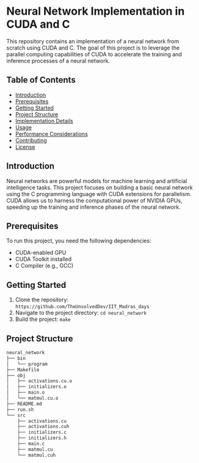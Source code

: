 # Neural Network Implementation in CUDA and C

This repository contains an implementation of a neural network from scratch using CUDA and C. The goal of this project is to leverage the parallel computing capabilities of CUDA to accelerate the training and inference processes of a neural network.

## Table of Contents
- [Introduction](#introduction)
- [Prerequisites](#prerequisites)
- [Getting Started](#getting-started)
- [Project Structure](#project-structure)
- [Implementation Details](#implementation-details)
- [Usage](#usage)
- [Performance Considerations](#performance-considerations)
- [Contributing](#contributing)
- [License](#license)

## Introduction
Neural networks are powerful models for machine learning and artificial intelligence tasks. This project focuses on building a basic neural network using the C programming language with CUDA extensions for parallelism. CUDA allows us to harness the computational power of NVIDIA GPUs, speeding up the training and inference phases of the neural network.

## Prerequisites
To run this project, you need the following dependencies:
- CUDA-enabled GPU
- CUDA Toolkit installed
- C Compiler (e.g., GCC)

## Getting Started
1. Clone the repository: `https://github.com/TheUnsolvedDev/IIT_Madras_days`
2. Navigate to the project directory: `cd neural_network`
3. Build the project: `make`

## Project Structure
```bash
neural_network
├── bin
│   └── program
├── Makefile
├── obj
│   ├── activations.cu.o
│   ├── initializers.o
│   ├── main.o
│   └── matmul.cu.o
├── README.md
├── run.sh
└── src
    ├── activations.cu
    ├── activations.cuh
    ├── initializers.c
    ├── initializers.h
    ├── main.c
    ├── matmul.cu
    └── matmul.cuh
```